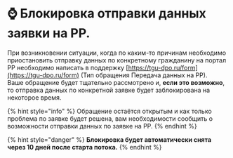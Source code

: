 # ⌚ Блокировка отправки данных заявки на РР.

При возникновении ситуации, когда по каким-то причинам необходимо приостановить отправку данных по конкретному гражданину на портал РР необходимо написать в поддержку [https://tgu-dpo.ru/form](https://tgu-dpo.ru/form) (Тип обращения Передача данных на РР).\
Ваше обращение будет тщательно рассмотрено и, **если это возможно**, то отправка данных по конкретной заявке будет заблокирована на некоторое время.

{% hint style="info" %}
Обращение остаётся открытым и как только проблема по заявке будет решена, вам необходимости  сообщить о возможности отправки данных по заявке на РР.
{% endhint %}

{% hint style="danger" %}
**Блокировка будет автоматически снята через 10 дней после старта потока.**
{% endhint %}
